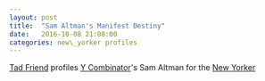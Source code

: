 ```yaml
---
layout: post
title:  "Sam Altman's Manifest Destiny"
date:   2016-10-08 21:08:00
categories: new\_yorker profiles
---
```


[Tad Friend](https://twitter.com/tadfriend) profiles [Y Combinator](https://www.ycombinator.com/)'s Sam Altman for the [New Yorker](http://www.newyorker.com/magazine/2016/10/10/sam-altmans-manifest-destiny)

